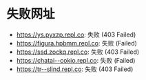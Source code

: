 # 失败网址
- https://ys.pyxzp.repl.co: 失败 (403
Failed)
- https://figura.hpbmm.repl.co: 失败 (Failed)
- https://ssd.zockq.repl.co: 失败 (403
Failed)
- https://chatai--cokio.repl.co: 失败 (Failed)
- https://tr--slind.repl.co: 失败 (403
Failed)

